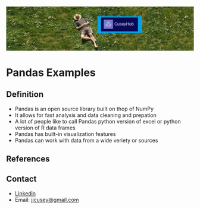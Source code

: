 

![CuseyHub](https://github.com/cusey/ImageForWiki/blob/master/Logos/CuseyHub_Banner_Small.jpg)    
# Pandas Examples    

## Definition   
* Pandas is an open source library built on thop of NumPy  
* It allows for fast analysis and data cleaning and prepation  
* A lot of people like to call Pandas python version of excel or python version of R data frames   
* Pandas has built-in visualization features  
* Pandas can work with data from a wide veriety or sources  

## References      

## Contact      
* [Linkedin](https://www.linkedin.com/in/john-cusey-06b7184/)    
* Email: jjcusey@gmail.com  
